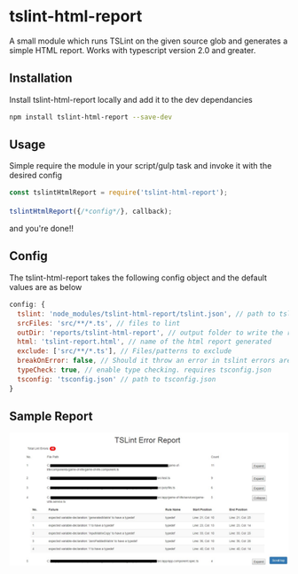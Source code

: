 
# tslint-html-report
A small module which runs TSLint on the given source glob and generates a simple HTML report.
Works with typescript version 2.0 and greater.

## Installation

Install tslint-html-report locally and add it to the dev dependancies
```bash
npm install tslint-html-report --save-dev
```

## Usage

Simple require the module in your script/gulp task and invoke it with the desired config

```js
const tslintHtmlReport = require('tslint-html-report');

tslintHtmlReport({/*config*/}, callback);

```

and you're done!!

## Config

The tslint-html-report takes the following config object and the default values are as below

```js
config: {
  tslint: 'node_modules/tslint-html-report/tslint.json', // path to tslint.json
  srcFiles: 'src/**/*.ts', // files to lint
  outDir: 'reports/tslint-html-report', // output folder to write the report to
  html: 'tslint-report.html', // name of the html report generated
  exclude: ['src/**/*.ts'], // Files/patterns to exclude
  breakOnError: false, // Should it throw an error in tslint errors are found
  typeCheck: true, // enable type checking. requires tsconfig.json
  tsconfig: 'tsconfig.json' // path to tsconfig.json
}
```

## Sample Report

![This is what the report looks like](sample.jpg?raw=true "Sample Report")
